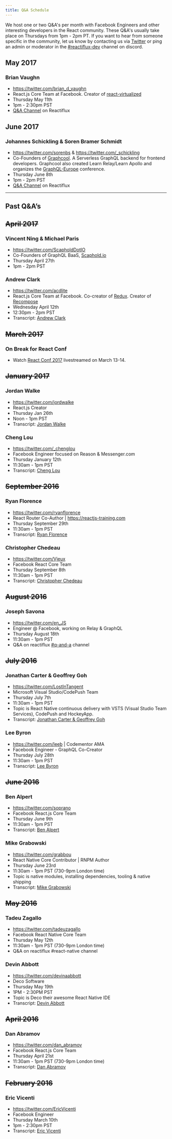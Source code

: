 ```yaml
---
title: Q&A Schedule
---
```

We host one or two Q&A's per month with Facebook Engineers and other interesting developers in the React community. These Q&A's usually take place on Thursdays from 1pm - 2pm PT. If you want to hear from someone specific in the community, let us know by contacting us via [Twitter](https://twitter.com/reactiflux) or ping an admin or moderator in the [#reactiflux-dev](https://discord.gg/BkSU7Ju) channel on discord.

## May 2017

### Brian Vaughn

* https://twitter.com/brian_d_vaughn
* React.js Core Team at Facebook. Creator of [react-virtualized](https://github.com/bvaughn/react-virtualized)
* Thursday May 11th
* 1pm - 2:30pm PST  
* [Q&A Channel](http://q-and-a.reactiflux.com) on Reactiflux

## June 2017

### Johannes Schickling & Soren Bramer Schmidt

* https://twitter.com/sorenbs & https://twitter.com/_schickling
* Co-Founders of [Graphcool](https://www.graph.cool/). A Serverless GraphQL backend for frontend developers. Graphcool also created Learn Relay/Learn Apollo and organizes the [GraphQL-Europe](https://graphql-europe.org/) conference.
* Thursday June 8th
* 1pm - 2pm PST  
* [Q&A Channel](http://q-and-a.reactiflux.com) on Reactiflux

----------
## Past Q&A’s

## ~~April 2017~~

### Vincent Ning & Michael Paris

* https://twitter.com/ScapholdDotIO
* Co-Founders of GraphQL BaaS, [Scaphold.io](http://scaphold.io)
* Thursday April 27th
* 1pm - 2pm PST  

### Andrew Clark ###

* https://twitter.com/acdlite
* React.js Core Team at Facebook. Co-creator of [Redux](http://redux.js.org/). Creator of [Recompose](https://github.com/acdlite/recompose)
* Wednesday April 12th
* 12:30pm - 2pm PST  
* Transcript: [Andrew Clark](../transcripts/andrew-clark/)

## ~~March 2017~~
### On Break for React Conf

* Watch [React Conf 2017](http://conf.reactjs.org/) livestreamed on March 13-14.

## ~~January 2017~~
### Jordan Walke

* https://twitter.com/jordwalke
* React.js Creator
* Thursday Jan 26th
* Noon - 1pm PST  
* Transcript: [Jordan Walke](../transcripts/jordan-walke/)

### Cheng Lou

* https://twitter.com/_chenglou
* Facebook Engineer focused on Reason & Messenger.com
* Thursday January 12th
* 11:30am - 1pm PST  
* Transcript: [Cheng Lou](../transcripts/cheng-lou/)


## ~~September 2016~~
### Ryan Florence

* https://twitter.com/ryanflorence
* React Router Co-Author | https://reactjs-training.com
* Thursday September 29th
* 11:30am - 1pm PST  
* Transcript: [Ryan Florence](../transcripts/ryan-florence/)

### Christopher Chedeau

* https://twitter.com/Vjeux
* Facebook React Core Team
* Thursday September 8th
* 11:30am - 1pm PST
* Transcript: [Christopher Chedeau](../transcripts/christopher-chedeau/)

## ~~August 2016~~
### Joseph Savona

* https://twitter.com/en_JS
* Engineer @ Facebook, working on Relay & GraphQL
* Thursday August 18th
* 11:30am - 1pm PST
* Q&A on reactiflux [#q-and-a](http://q-and-a.reactiflux.com) channel

## ~~July 2016~~
### Jonathan Carter & Geoffrey Goh

* https://twitter.com/LostInTangent
* Microsoft Visual Studio/CodePush Team
* Thursday July 7th
* 11:30am - 1pm PST
* Topic is React Native continuous delivery with VSTS (Visual Studio Team Services), CodePush and HockeyApp.
* Transcript: [Jonathan Carter & Geoffrey Goh](../transcripts/jonathan-carter_geoffrey-goh/)

### Lee Byron

* https://twitter.com/leeb | Codementor AMA
* Facebook Engineer - GraphQL Co-Creator
* Thursday July 28th
* 11:30am - 1pm PST
* Transcript: [Lee Byron](../transcripts/lee-byron/)


## ~~June 2016~~
### Ben Alpert

* https://twitter.com/soprano
* Facebook React.js Core Team
* Thursday June 9th
* 11:30am - 1pm PST
* Transcript: [Ben Alpert](../transcripts/ben-alpert/)

### Mike Grabowski

* https://twitter.com/grabbou
* React Native Core Contributor | RNPM Author
* Thursday June 23rd
* 11:30am - 1pm PST (730-9pm London time)
* Topic is native modules, installing dependencies, tooling & native shipping
* Transcript: [Mike Grabowski](../transcripts/mike-grabowski/)

## ~~May 2016~~
### Tadeu Zagallo

* https://twitter.com/tadeuzagallo
* Facebook React Native Core Team
* Thursday May 12th
* 11:30am - 1pm PST (730-9pm London time)
* Q&A on reactiflux #react-native channel

### Devin Abbott

* https://twitter.com/devinaabbott
* Deco Software
* Thursday May 19th
* 1PM - 2:30PM PST
* Topic is Deco their awesome React Native IDE
* Transcript: [Devin Abbott](../transcripts/devin-abbott/)

## ~~April 2016~~
### Dan Abramov

* https://twitter.com/dan_abramov
* Facebook React.js Core Team
* Thursday April 21st
* 11:30am - 1pm PST (730-9pm London time)
* Transcript: [Dan Abramov](../transcripts/dan-abramov/)

## ~~February 2016~~
### Eric Vicenti

* https://twitter.com/EricVicenti
* Facebook Engineer
* Thursday March 10th
* 1pm - 2:30pm PST
* Transcript: [Eric Vicenti](../transcripts/eric-vicenti/)
